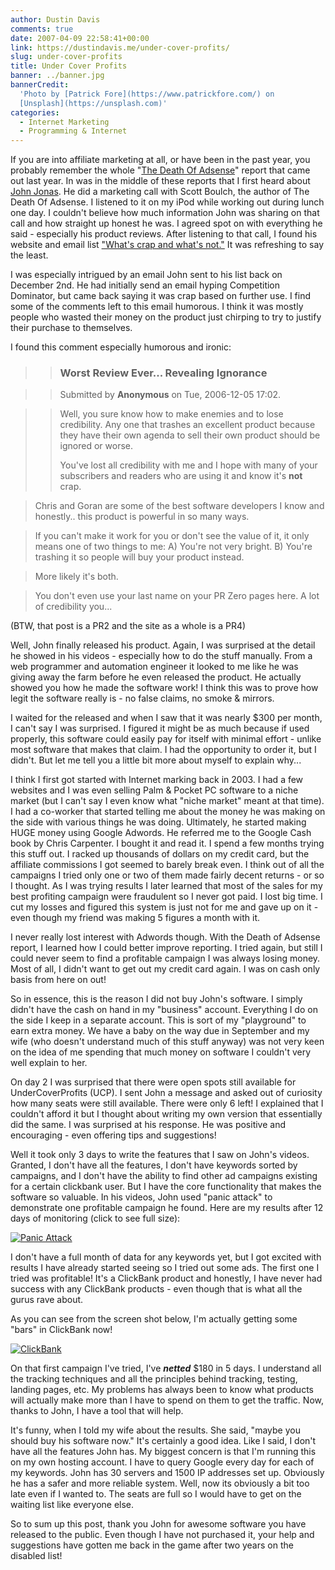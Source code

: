 ```yaml
---
author: Dustin Davis
comments: true
date: 2007-04-09 22:58:41+00:00
link: https://dustindavis.me/under-cover-profits/
slug: under-cover-profits
title: Under Cover Profits
banner: ../banner.jpg
bannerCredit:
  'Photo by [Patrick Fore](https://www.patrickfore.com/) on
  [Unsplash](https://unsplash.com)'
categories:
  - Internet Marketing
  - Programming & Internet
---
```


If you are into affiliate marketing at all, or have been in the past year, you
probably remember the whole
"[The Death Of Adsense](http://www.thedeathofadsense.com/cgi-bin/go.cgi/4909)"
report that came out last year. In was in the middle of these reports that I
first heard about [John Jonas](http://jonasblog.com). He did a marketing call
with Scott Boulch, the author of The Death Of Adsense. I listened to it on my
iPod while working out during lunch one day. I couldn't believe how much
information John was sharing on that call and how straight up honest he was. I
agreed spot on with everything he said - especially his product reviews. After
listening to that call, I found his website and email list
["What's crap and what's not."](http://www.whatscrapandwhatsnot.com/) It was
refreshing to say the least.

I was especially intrigued by an email John sent to his list back on December
2nd. He had initially send an email hyping Competition Dominator, but came back
saying it was crap based on further use. I find some of the comments left to
this email humorous. I think it was mostly people who wasted their money on the
product just chirping to try to justify their purchase to themselves.

I found this comment especially humorous and ironic:

> > ### Worst Review Ever... Revealing Ignorance

> > Submitted by **Anonymous** on Tue, 2006-12-05 17:02.

> > Well, you sure know how to make enemies and to lose credibility. Any one
> > that trashes an excellent product because they have their own agenda to sell
> > their own product should be ignored or worse.
> >
> > You've lost all credibility with me and I hope with many of your subscribers
> > and readers who are using it and know it's **not** crap.

> Chris and Goran are some of the best software developers I know and honestly..
> this product is powerful in so many ways.

> If you can't make it work for you or don't see the value of it, it only means
> one of two things to me: A) You're not very bright. B) You're trashing it so
> people will buy your product instead.

> More likely it's both.

> You don't even use your last name on your PR Zero pages here. A lot of
> credibility you...

(BTW, that post is a PR2 and the site as a whole is a PR4)

Well, John finally released his product. Again, I was surprised at the detail he
showed in his videos - especially how to do the stuff manually. From a web
programmer and automation engineer it looked to me like he was giving away the
farm before he even released the product. He actually showed you how he made the
software work! I think this was to prove how legit the software really is - no
false claims, no smoke & mirrors.

I waited for the released and when I saw that it was nearly \$300 per month, I
can't say I was surprised. I figured it might be as much because if used
properly, this software could easily pay for itself with minimal effort - unlike
most software that makes that claim. I had the opportunity to order it, but I
didn't. But let me tell you a little bit more about myself to explain why...

I think I first got started with Internet marking back in 2003. I had a few
websites and I was even selling Palm & Pocket PC software to a niche market (but
I can't say I even know what "niche market" meant at that time). I had a
co-worker that started telling me about the money he was making on the side with
various things he was doing. Ultimately, he started making HUGE money using
Google Adwords. He referred me to the Google Cash book by Chris Carpenter. I
bought it and read it. I spend a few months trying this stuff out. I racked up
thousands of dollars on my credit card, but the affiliate commissions I got
seemed to barely break even. I think out of all the campaigns I tried only one
or two of them made fairly decent returns - or so I thought. As I was trying
results I later learned that most of the sales for my best profiting campaign
were fraudulent so I never got paid. I lost big time. I cut my losses and
figured this system is just not for me and gave up on it - even though my friend
was making 5 figures a month with it.

I never really lost interest with Adwords though. With the Death of Adsense
report, I learned how I could better improve reporting. I tried again, but still
I could never seem to find a profitable campaign I was always losing money. Most
of all, I didn't want to get out my credit card again. I was on cash only basis
from here on out!

So in essence, this is the reason I did not buy John's software. I simply didn't
have the cash on hand in my "business" account. Everything I do on the side I
keep in a separate account. This is sort of my "playground" to earn extra money.
We have a baby on the way due in September and my wife (who doesn't understand
much of this stuff anyway) was not very keen on the idea of me spending that
much money on software I couldn't very well explain to her.

On day 2 I was surprised that there were open spots still available for
UnderCoverProfits (UCP). I sent John a message and asked out of curiosity how
many seats were still available. There were only 6 left! I explained that I
couldn't afford it but I thought about writing my own version that essentially
did the same. I was surprised at his response. He was positive and encouraging -
even offering tips and suggestions!

Well it took only 3 days to write the features that I saw on John's videos.
Granted, I don't have all the features, I don't have keywords sorted by
campaigns, and I don't have the ability to find other ad campaigns existing for
a certain clickbank user. But I have the core functionality that makes the
software so valuable. In his videos, John used "panic attack" to demonstrate one
profitable campaign he found. Here are my results after 12 days of monitoring
(click to see full size):

[![Panic Attack](http://www.nerdydork.com/wp-content/uploads/2007/04/panic-attack.png)](http://www.nerdydork.com/wp-content/uploads/2007/04/panic-attack.png)

I don't have a full month of data for any keywords yet, but I got excited with
results I have already started seeing so I tried out some ads. The first one I
tried was profitable! It's a ClickBank product and honestly, I have never had
success with any ClickBank products - even though that is what all the gurus
rave about.

As you can see from the screen shot below, I'm actually getting some "bars" in
ClickBank now!

[![ClickBank](http://www.nerdydork.com/wp-content/uploads/2007/04/clickbank.thumbnail.png)](http://www.nerdydork.com/wp-content/uploads/2007/04/clickbank.png)

On that first campaign I've tried, I've _**netted**_ \$180 in 5 days. I
understand all the tracking techniques and all the principles behind tracking,
testing, landing pages, etc. My problems has always been to know what products
will actually make more than I have to spend on them to get the traffic. Now,
thanks to John, I have a tool that will help.

It's funny, when I told my wife about the results. She said, "maybe you should
buy his software now." It's certainly a good idea. Like I said, I don't have all
the features John has. My biggest concern is that I'm running this on my own
hosting account. I have to query Google every day for each of my keywords. John
has 30 servers and 1500 IP addresses set up. Obviously he has a safer and more
reliable system. Well, now its obviously a bit too late even if I wanted to. The
seats are full so I would have to get on the waiting list like everyone else.

So to sum up this post, thank you John for awesome software you have released to
the public. Even though I have not purchased it, your help and suggestions have
gotten me back in the game after two years on the disabled list!
